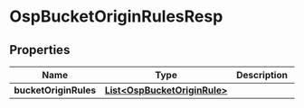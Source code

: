 # OspBucketOriginRulesResp

## Properties
Name | Type | Description | Notes
------------ | ------------- | ------------- | -------------
**bucketOriginRules** | [**List&lt;OspBucketOriginRule&gt;**](OspBucketOriginRule.md) |  |  [optional]
